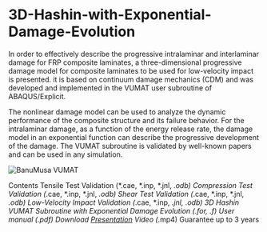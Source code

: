# 3D-Hashin-with-Exponential-Damage-Evolution

In order to effectively describe the progressive intralaminar and interlaminar damage for FRP composite laminates, a three-dimensional progressive damage model for composite laminates to be used for low-velocity impact is presented. it is based on continuum damage mechanics (CDM) and was developed and implemented in the VUMAT user subroutine of ABAQUS/Explicit.

The nonlinear damage model can be used to analyze the dynamic performance of the composite structure and its failure behavior. For the intralaminar damage, as a function of the energy release rate, the damage model in an exponential function can describe the progressive development of the damage. The VUMAT subroutine is validated by well-known papers and can be used in any simulation.

![BanuMusa VUMAT](https://github.com/Khorashad/3D-Hashin-with-Exponential-Damage-Evolution/assets/122165946/5092a4f6-a9ba-49eb-8eca-0e2a56dfcff6)

Contents
Tensile Test Validation (*.cae, *.inp, *.jnl, *.odb)
Compression Test Validation (*.cae, *.inp, *.jnl, *.odb)
Shear Test Validation (*.cae, *.inp, *.jnl, *.odb)
Low-Velocity Impact Validation (*.cae, *.inp, *.jnl, *.odb)
3D Hashin VUMAT Subroutine with Exponential Damage Evolution (*.for, *.f)
User manual (*.pdf)
Download [Presentation]([url](https://drive.google.com/file/d/1AMOdJIwW1ekhUs7eFVSBkesrCcKPNC4U/view?usp=sharing)https://drive.google.com/file/d/1AMOdJIwW1ekhUs7eFVSBkesrCcKPNC4U/view?usp=sharing)
Video (*.mp4)
Guarantee up to 3 years
